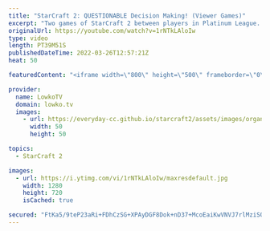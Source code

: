 ```yaml
---
title: "StarCraft 2: QUESTIONABLE Decision Making! (Viewer Games)"
excerpt: "Two games of StarCraft 2 between players in Platinum League. If yo uhave an awesome game of SC2, you can submit it to replays@lowko.tv.  00:00 Game 1 - Terran vs Protoss 23:24 Game 2 - Protoss vs Protoss  Support my work on Patreon: https://www.patreon.com/lowkotv Become a YouTube member: https://lowko.tv/join"
originalUrl: https://youtube.com/watch?v=1rNTkLAloIw
type: video
length: PT39M51S
publishedDateTime: 2022-03-26T12:57:21Z
heat: 50

featuredContent: "<iframe width=\"800\" height=\"500\" frameborder=\"0\" src=\"https://www.youtube.com/embed/1rNTkLAloIw\" allow=\"accelerometer; autoplay; encrypted-media; gyroscope; picture-in-picture\" allowfullscreen></iframe>"

provider:
  name: LowkoTV
  domain: lowko.tv
  images:
    - url: https://everyday-cc.github.io/starcraft2/assets/images/organizations/lowko.tv-50x50.jpg
      width: 50
      height: 50

topics:
  - StarCraft 2

images:
  - url: https://i.ytimg.com/vi/1rNTkLAloIw/maxresdefault.jpg
    width: 1280
    height: 720
    isCached: true

secured: "FtKa5/9teP23aRi+FDhCzSG+XPAyDGF8Dok+nD37+McoEaiKwVNVJ7rlMziSQd76UqKb42KUpAdY1BzimyJ0+eIURv6Nu5pJ41NOnzUXzxQjzKzfEor4n1Xcjs9z0oPm1aS/Cq+vs9bUBXUrR5gW7tNFm2+LgIN1ic3NxCIE4P3tGR+SW5dOB/z1njEhHKHFei2QgK8kTvgI6hPXQsbIPNXqPjLTSlMWEat2GzBvYdh24fK4CmY1xP5blfN5qss1eIVAurejqHBwvZSM6JbHy0/qKAhTQW4BQDzP6zuh7VjI0t19o3OzZ6nFcid2C9MpJ/Pp8BPUBqqTzopR7MPk0pDU3i8nol5ABdCXbE1Tm0VGgWYbTc8ht3Pud9Ci9pvXSgMIzME23IRQv4PdW1Vr6bMUd4sUXES91Z5n99rk8tQ=;mqjeiESGkAgejK7mte+Zyw=="
---
```


